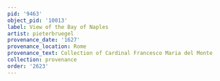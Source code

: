 ```yaml
---
pid: '9463'
object_pid: '10013'
label: View of the Bay of Naples
artist: pieterbruegel
provenance_date: '1627'
provenance_location: Rome
provenance_text: Collection of Cardinal Francesco Maria del Monte
collection: provenance
order: '2623'
---
```

